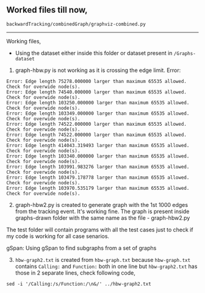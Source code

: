 Worked files till now,
------------------
```
backwardTracking/combinedGraph/graphviz-combined.py
```
------------------


Working files,
- Using the dataset either inside this folder or dataset present in `/Graphs-dataset`

1. graph-hbw.py is not working as it is crossing the edge limit.
Error:
```
Error: Edge length 75278.000000 larger than maximum 65535 allowed.
Check for overwide node(s).
Error: Edge length 74540.000000 larger than maximum 65535 allowed.
Check for overwide node(s).
Error: Edge length 103250.000000 larger than maximum 65535 allowed.
Check for overwide node(s).
Error: Edge length 103349.000000 larger than maximum 65535 allowed.
Check for overwide node(s).
Error: Edge length 74522.000000 larger than maximum 65535 allowed.
Check for overwide node(s).
Error: Edge length 74522.000000 larger than maximum 65535 allowed.
Check for overwide node(s).
Error: Edge length 414043.319493 larger than maximum 65535 allowed.
Check for overwide node(s).
Error: Edge length 103340.000000 larger than maximum 65535 allowed.
Check for overwide node(s).
Error: Edge length 103991.983276 larger than maximum 65535 allowed.
Check for overwide node(s).
Error: Edge length 103479.178778 larger than maximum 65535 allowed.
Check for overwide node(s).
Error: Edge length 103970.535179 larger than maximum 65535 allowed.
Check for overwide node(s).
```

2. graph-hbw2.py is created to generate graph with the 1st 1000 edges from the tracking event. It's working fine. The graph is present inside graphs-drawn folder with the same name as the file - graph-hbw2.py

The test folder will contain programs with all the test cases just to check if my code is working for all case senarios.

gSpan: Using gSpan to find subgraphs from a set of graphs

3. `hbw-graph2.txt` is created from `hbw-graph.txt` because `hbw-graph.txt` contains `Calling:` and `Function:` both in one line but `hbw-graph2.txt` has those in 2 separate lines, check following code,
```
sed -i '/Calling:/s/Function:/\n&/' ../hbw-graph2.txt
```

 
